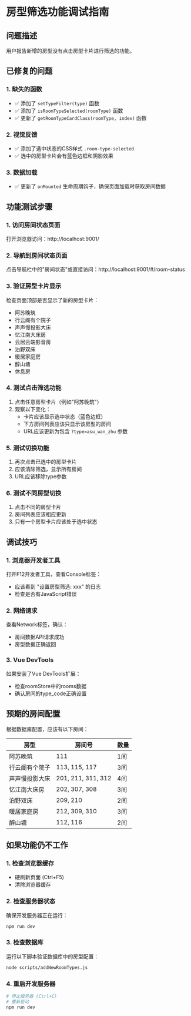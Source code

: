 # 房型筛选功能调试指南

## 问题描述
用户报告新增的房型没有点击房型卡片进行筛选的功能。

## 已修复的问题

### 1. 缺失的函数
- ✅ 添加了 `setTypeFilter(type)` 函数
- ✅ 添加了 `isRoomTypeSelected(roomType)` 函数  
- ✅ 更新了 `getRoomTypeCardClass(roomType, index)` 函数

### 2. 视觉反馈
- ✅ 添加了选中状态的CSS样式 `.room-type-selected`
- ✅ 选中的房型卡片会有蓝色边框和阴影效果

### 3. 数据加载
- ✅ 更新了 `onMounted` 生命周期钩子，确保页面加载时获取房间数据

## 功能测试步骤

### 1. 访问房间状态页面
打开浏览器访问：http://localhost:9001/

### 2. 导航到房间状态页面
点击导航栏中的"房间状态"或直接访问：http://localhost:9001/#/room-status

### 3. 验证房型卡片显示
检查页面顶部是否显示了新的房型卡片：
- 阿苏晚筑
- 行云阁有个院子  
- 声声慢投影大床
- 忆江南大床房
- 云居云端影音房
- 泊野双床
- 暖居家庭房
- 醉山塘
- 休息房

### 4. 测试点击筛选功能
1. 点击任意房型卡片（例如"阿苏晚筑"）
2. 观察以下变化：
   - 卡片应该显示选中状态（蓝色边框）
   - 下方房间列表应该只显示该房型的房间
   - URL应该更新为包含 `?type=asu_wan_zhu` 参数

### 5. 测试切换功能
1. 再次点击已选中的房型卡片
2. 应该清除筛选，显示所有房间
3. URL应该移除type参数

### 6. 测试不同房型切换
1. 点击不同的房型卡片
2. 房间列表应该相应更新
3. 只有一个房型卡片应该处于选中状态

## 调试技巧

### 1. 浏览器开发者工具
打开F12开发者工具，查看Console标签：
- 应该看到 "设置房型筛选: xxx" 的日志
- 检查是否有JavaScript错误

### 2. 网络请求
查看Network标签，确认：
- 房间数据API请求成功
- 房型数据正确返回

### 3. Vue DevTools
如果安装了Vue DevTools扩展：
- 检查roomStore中的rooms数据
- 确认房间的type_code正确设置

## 预期的房间配置

根据数据库配置，应该有以下房间：

| 房型 | 房间号 | 数量 |
|------|--------|------|
| 阿苏晚筑 | 111 | 1间 |
| 行云阁有个院子 | 113, 115, 117 | 3间 |
| 声声慢投影大床 | 201, 211, 311, 312 | 4间 |
| 忆江南大床房 | 202, 307, 308 | 3间 |
| 泊野双床 | 209, 210 | 2间 |
| 暖居家庭房 | 212, 309, 310 | 3间 |
| 醉山塘 | 112, 116 | 2间 |

## 如果功能仍不工作

### 1. 检查浏览器缓存
- 硬刷新页面 (Ctrl+F5)
- 清除浏览器缓存

### 2. 检查服务器状态
确保开发服务器正在运行：
```bash
npm run dev
```

### 3. 检查数据库
运行以下脚本验证数据库中的房型配置：
```bash
node scripts/addNewRoomTypes.js
```

### 4. 重启开发服务器
```bash
# 停止服务器 (Ctrl+C)
# 重新启动
npm run dev
```
